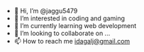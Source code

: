- 👋 Hi, I’m @jaggu5479
- 👀 I’m interested in coding and gaming
- 🌱 I’m currently learning web development
- 💞️ I’m looking to collaborate on ...
- 📫 How to reach me idagalj@gmail.com

<!---
jaggu5479/jaggu5479 is a ✨ special ✨ repository because its `README.md` (this file) appears on your GitHub profile.
You can click the Preview link to take a look at your changes.
--->
